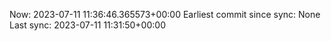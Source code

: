 Now: 2023-07-11 11:36:46.365573+00:00 Earliest commit since sync: None Last sync: 2023-07-11 11:31:50+00:00
